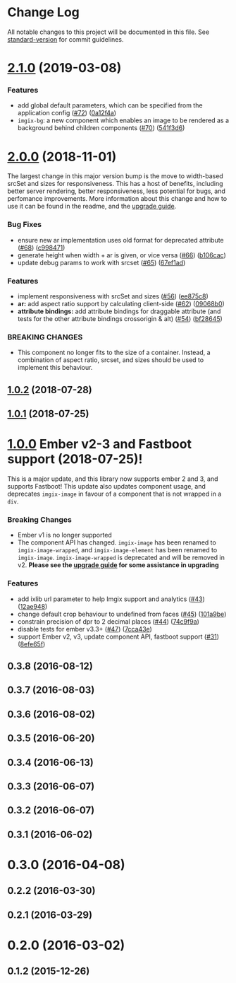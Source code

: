 # Change Log

All notable changes to this project will be documented in this file. See [standard-version](https://github.com/conventional-changelog/standard-version) for commit guidelines.

<a name="2.1.0"></a>
# [2.1.0](https://github.com/imgix/ember-cli-imgix/compare/v2.0.0...v2.1.0) (2019-03-08)

### Features

* add global default parameters, which can be specified from the application config ([#72](https://github.com/imgix/ember-cli-imgix/pull/72)) ([0a12f4a](https://github.com/imgix/ember-cli-imgix/commit/0a12f4ab65ae6ddfeb1b3866a46a43d8f8d87d99))
* `imgix-bg`: a new component which enables an image to be rendered as a background behind children components ([#70](https://github.com/imgix/ember-cli-imgix/pull/70/)) ([541f3d6](https://github.com/imgix/ember-cli-imgix/commit/541f3d63c0db9e0a3bfcfc44163c1d9f20b2ce66))



<a name="2.0.0"></a>
# [2.0.0](https://github.com/imgix/ember-cli-imgix/compare/v1.0.2...v2.0.0) (2018-11-01)

The largest change in this major version bump is the move to width-based srcSet and sizes for responsiveness. This has a host of benefits, including better server rendering, better responsiveness, less potential for bugs, and perfomance improvements. More information about this change and how to use it can be found in the readme, and the [upgrade guide](https://github.com/imgix/ember-cli-imgix#version-1x-to-version-2x).


### Bug Fixes

* ensure new ar implementation uses old format for deprecated attribute ([#68](https://github.com/imgix/ember-cli-imgix/issues/68)) ([c998471](https://github.com/imgix/ember-cli-imgix/commit/c998471))
* generate height when width + ar is given, or vice versa ([#66](https://github.com/imgix/ember-cli-imgix/issues/66)) ([b106cac](https://github.com/imgix/ember-cli-imgix/commit/b106cac))
* update debug params to work with srcset ([#65](https://github.com/imgix/ember-cli-imgix/issues/65)) ([67ef1ad](https://github.com/imgix/ember-cli-imgix/commit/67ef1ad))


### Features

* implement responsiveness with srcSet and sizes ([#56](https://github.com/imgix/ember-cli-imgix/issues/56)) ([ee875c8](https://github.com/imgix/ember-cli-imgix/commit/ee875c8))
* **ar:** add aspect ratio support by calculating client-side ([#62](https://github.com/imgix/ember-cli-imgix/issues/62)) ([09068b0](https://github.com/imgix/ember-cli-imgix/commit/09068b0))
* **attribute bindings:** add attribute bindings for draggable attribute (and tests for the other attribute bindings crossorigin & alt) ([#54](https://github.com/imgix/ember-cli-imgix/issues/54)) ([bf28645](https://github.com/imgix/ember-cli-imgix/commit/bf28645))


### BREAKING CHANGES

* This component no longer fits to the size of a container. Instead, a combination of aspect ratio, srcset, and sizes should be used to implement this behaviour. 



<a name="1.0.2"></a>
## [1.0.2](https://github.com/imgix/ember-cli-imgix/compare/v1.0.1...v1.0.2) (2018-07-28)



<a name="1.0.1"></a>
## [1.0.1](https://github.com/imgix/ember-cli-imgix/compare/v1.0.0...v1.0.1) (2018-07-25)



<a name="1.0.0"></a>
# [1.0.0](https://github.com/imgix/ember-cli-imgix/compare/v0.1.0...v1.0.0) Ember v2-3 and Fastboot support (2018-07-25)!

This is a major update, and this library now supports ember 2 and 3, and supports Fastboot! This update also updates component usage, and deprecates `imgix-image` in favour of a component that is not wrapped in a `div`.

### Breaking Changes

- Ember v1 is no longer supported
- The component API has changed. `imgix-image` has been renamed to `imgix-image-wrapped`, and `imgix-image-element` has been renamed to `imgix-image`. `imgix-image-wrapped` is deprecated and will be removed in v2. **Please see the [upgrade guide](https://github.com/imgix/ember-cli-imgix/tree/3b099198e9afefd26bceacb98e054f12422ac533#version-0x-to-version-1) for some assistance in upgrading**

### Features

- add ixlib url parameter to help Imgix support and analytics ([#43](https://github.com/imgix/ember-cli-imgix/issues/43)) ([12ae948](https://github.com/imgix/ember-cli-imgix/commit/12ae948))
- change default crop behaviour to undefined from faces ([#45](https://github.com/imgix/ember-cli-imgix/issues/45)) ([101a9be](https://github.com/imgix/ember-cli-imgix/commit/101a9be))
- constrain precision of dpr to 2 decimal places ([#44](https://github.com/imgix/ember-cli-imgix/issues/44)) ([74c9f9a](https://github.com/imgix/ember-cli-imgix/commit/74c9f9a))
- disable tests for ember v3.3+ ([#47](https://github.com/imgix/ember-cli-imgix/issues/47)) ([7cca43e](https://github.com/imgix/ember-cli-imgix/commit/7cca43e))
- support Ember v2, v3, update component API, fastboot support ([#31](https://github.com/imgix/ember-cli-imgix/issues/31)) ([8efe65f](https://github.com/imgix/ember-cli-imgix/commit/8efe65f))

<a name="0.3.8"></a>
## 0.3.8 (2016-08-12)



<a name="0.3.7"></a>
## 0.3.7 (2016-08-03)



<a name="0.3.6"></a>
## 0.3.6 (2016-08-02)



<a name="0.3.5"></a>
## 0.3.5 (2016-06-20)



<a name="0.3.4"></a>
## 0.3.4 (2016-06-13)



<a name="0.3.3"></a>
## 0.3.3 (2016-06-07)



<a name="0.3.2"></a>
## 0.3.2 (2016-06-07)



<a name="0.3.1"></a>
## 0.3.1 (2016-06-02)



<a name="0.3.0"></a>
# 0.3.0 (2016-04-08)



<a name="0.2.2"></a>
## 0.2.2 (2016-03-30)



<a name="0.2.1"></a>
## 0.2.1 (2016-03-29)



<a name="0.2.0"></a>
# 0.2.0 (2016-03-02)



<a name="0.1.2"></a>
## 0.1.2 (2015-12-26)
